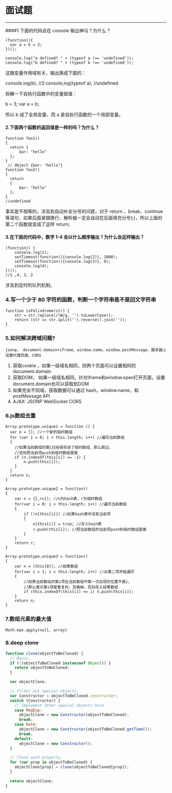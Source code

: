 # 面试题

---

####1.下面的代码会在 console 输出神马？为什么？
```
(function(){
  var a = b = 3;
})();

console.log("a defined? " + (typeof a !== 'undefined'));   
console.log("b defined? " + (typeof b !== 'undefined'));
```
这跟变量作用域有关，输出换成下面的：

console.log(b); //3
console,log(typeof a); //undefined

拆解一下自执行函数中的变量赋值：

b = 3;
var a = b;

所以 b 成了全局变量，而 a 是自执行函数的一个局部变量。

#### 2.下面两个函数的返回值是一样的吗？为什么？
```
function foo1()
{
  return {
      bar: "hello"
  };
}
 // Object {bar: "hello"}
function foo2()
{
  return
  {
      bar: "hello"
  };
}
//undefined
```
事实是不相等的，涉及到自动补全分号的问题，对于 return 、break、continue 等语句，如果后面紧跟换行，解析器一定会自动在后面填充分号(;)，所以上面的第二个函数就变成了这样 return;

#### 3.在下面的代码中，数字 1-4 会以什么顺序输出？为什么会这样输出？
```
(function() {
    console.log(1);
    setTimeout(function(){console.log(2)}, 1000);
    setTimeout(function(){console.log(3)}, 0);
    console.log(4);
})();
//1 ,4, 3, 2
```
涉及到定时的队列机制。

### 4.写一个少于 80 字符的函数，判断一个字符串是不是回文字符串
```
function isPalindrome(str) {
    str = str.replace(/\W/g, '').toLowerCase();
    return (str == str.split('').reverse().join(''));
}
```

### 5.如何解决跨域问题?
    jsonp、 document.domain+iframe、window.name、window.postMessage、服务器上设置代理页面、CORS  
1. 获取cookie ，如果一级域名相同，则两个页面可以设置相同的document.domain  
2. 获取DOM， 如果一级域名相同，针对iframe和window.open打开页面，设置document.domain也可以获取到DOM
3. 如果完全不同域，获取数据可以通过 hash，window.name，和postMessage API
4. AJAX: JSONP WebSocket CORS

### 6.js数组去重
```
Array.prototype.unique1 = function () {
  var n = []; //一个新的临时数组
  for (var i = 0; i < this.length; i++) //遍历当前数组
  {
    //如果当前数组的第i已经保存进了临时数组，那么跳过，
    //否则把当前项push到临时数组里面
    if (n.indexOf(this[i]) == -1) {
        n.push(this[i]);
    }
  }
  return n;
}

Array.prototype.unique2 = function()
{
    var n = {},r=[]; //n为hash表，r为临时数组
    for(var i = 0; i < this.length; i++) //遍历当前数组
    {
        if (!n[this[i]]) //如果hash表中没有当前项
        {
            n[this[i]] = true; //存入hash表
            r.push(this[i]); //把当前数组的当前项push到临时数组里面
        }
    }
    return r;
}

Array.prototype.unique3 = function()
{
    var n = [this[0]]; //结果数组
    for(var i = 1; i < this.length; i++) //从第二项开始遍历
    {
        //如果当前数组的第i项在当前数组中第一次出现的位置不是i，
        //那么表示第i项是重复的，忽略掉。否则存入结果数组
        if (this.indexOf(this[i]) == i) n.push(this[i]);
    }
    return n;
}
```

### 7.数组元素的最大值
`Math.max.apply(null, array)`

### 8.deep clone

```javascript
function clone(objectToBeCloned) {
  // Basis.
  if (!(objectToBeCloned instanceof Object)) {
    return objectToBeCloned;
  }

  var objectClone;

  // Filter out special objects.
  var Constructor = objectToBeCloned.constructor;
  switch (Constructor) {
    // Implement other special objects here.
    case RegExp:
      objectClone = new Constructor(objectToBeCloned);
      break;
    case Date:
      objectClone = new Constructor(objectToBeCloned.getTime());
      break;
    default:
      objectClone = new Constructor();
  }

  // Clone each property.
  for (var prop in objectToBeCloned) {
    objectClone[prop] = clone(objectToBeCloned[prop]);
  }

  return objectClone;
}
```  
